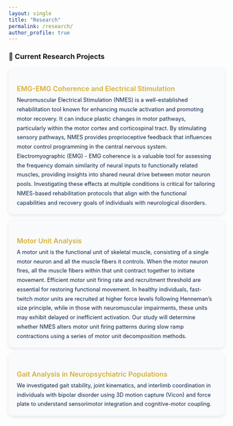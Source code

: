 ```yaml
---
layout: single
title: "Research"
permalink: /research/
author_profile: true
---
```


<style>
/* ========== Research Page Styling (Compact Version) ========== */
.page__content {
  background-color: #f9fafc;
  color: #0b2545;
  font-family: "Helvetica Neue", "Roboto", sans-serif;
  font-weight: 400;
  font-size: 15px;
  line-height: 1.7;
  padding: 0.5rem 1rem;
  border-radius: 16px;
  box-shadow: 0 4px 12px rgba(11,37,69,0.12);
}

/* Section title */
.page__content h2 {
  color: #0b2545;
  border-bottom: 1.5px solid rgba(212,175,55,0.4);
  margin-top: 1rem;
  margin-bottom: 1rem;
  text-align: left;
  font-weight: 600;
  padding-bottom: 0.25rem;
  font-size: 1.1rem;
}

/* Research cards */
.research-card {
  background-color: #f9fafc;
  border-radius: 12px;
  box-shadow: 0 3px 8px rgba(11,37,69,0.1);
  padding: 1rem 1.2rem; 
  margin-bottom: 0.8rem; 
}

.research-card h3 {
  color: #d4af37;
  font-weight: 600;
  font-size: 1rem;
  margin-bottom: 0.4rem;
}

.research-card p {
  color: #0b2545;
  font-size: 0.8rem;
  line-height: 1.7;
  letter-spacing: 0;
  margin: 0; 
}

/* List spacing */
.page__content ul, .page__content ol {
  margin-left: 1rem;
  text-align: left;
}
</style>


<div class="research-section">

### 🔬 Current Research Projects

<div class="research-card">
  <h3>EMG-EMG Coherence and Electrical Stimulation</h3>
  <p>Neuromuscular Electrical Stimulation (NMES) is a well-established rehabilitation tool known for enhancing muscle activation and promoting motor recovery. It can induce plastic changes in motor pathways, particularly within the motor cortex and corticospinal tract. By stimulating sensory pathways, NMES provides proprioceptive feedback that influences motor control programming in the central nervous system. Electromyographic (EMG) - EMG coherence is a valuable tool for assessing the frequency domain similarity of neural inputs to functionally related muscles, providing insights into shared neural drive between motor neuron pools. Investigating these effects at multiple conditions is critical for tailoring NMES-based rehabilitation protocols that align with the functional capabilities and recovery goals of individuals with neurological disorders.</p>
</div>

<div class="research-card">
  <h3>Motor Unit Analysis</h3>
  <p>A motor unit is the functional unit of skeletal muscle, consisting of a single motor neuron and all the muscle fibers it controls. When the motor neuron fires, all the muscle fibers within that unit contract together to initiate movement. Efficient motor unit firing rate and recruitment threshold are essential for restoring functional movement. In healthy individuals, fast-twitch motor units are recruited at higher force levels following Henneman’s size principle, while in those with neuromuscular impairments, these units may exhibit delayed or inefficient activation. Our study will determine whether NMES alters motor unit firing patterns during slow ramp contractions using a series of motor unit decomposition methods.</p>
</div>

<div class="research-card">
  <h3>Gait Analysis in Neuropsychiatric Populations</h3>
  <p>We investigated gait stability, joint kinematics, and interlimb coordination in individuals with bipolar disorder using 3D motion capture (Vicon) and force plate to understand sensorimotor integration and cognitive-motor coupling.</p>
</div>


</div>
